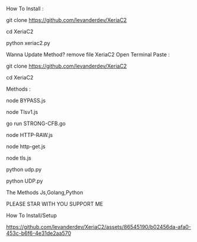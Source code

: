 How To Install : 

git clone https://github.com/levanderdev/XeriaC2

cd XeriaC2

python xeriac2.py

Wanna Update Method?
remove file XeriaC2
Open Terminal
Paste :

git clone https://github.com/levanderdev/XeriaC2

cd XeriaC2

Methods : 

node BYPASS.js

node Tlsv1.js

go run STRONG-CFB.go

node HTTP-RAW.js

node http-get.js

node tls.js

python udp.py

python UDP.py

The Methods Js,Golang,Python

PLEASE STAR WITH YOU SUPPORT ME


How To Install/Setup

https://github.com/levanderdev/XeriaC2/assets/86545190/b02456da-afa0-453c-b6f6-4e31de2aa570
